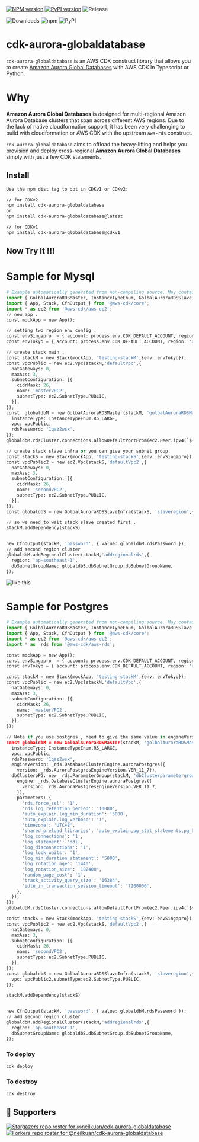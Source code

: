 [![NPM version](https://badge.fury.io/js/cdk-aurora-globaldatabase.svg)](https://badge.fury.io/js/cdk-aurora-globaldatabase)
[![PyPI version](https://badge.fury.io/py/cdk-aurora-globaldatabase.svg)](https://badge.fury.io/py/cdk-aurora-globaldatabase)
![Release](https://github.com/neilkuan/cdk-aurora-globaldatabase/workflows/release/badge.svg)

![Downloads](https://img.shields.io/badge/-DOWNLOADS:-brightgreen?color=gray)
![npm](https://img.shields.io/npm/dt/cdk-aurora-globaldatabase?label=npm&color=orange)
![PyPI](https://img.shields.io/pypi/dm/cdk-aurora-globaldatabase?label=pypi&color=blue)

# cdk-aurora-globaldatabase

`cdk-aurora-globaldatabase` is an AWS CDK construct library that allows you to create [Amazon Aurora Global Databases](https://aws.amazon.com/rds/aurora/global-database/) with AWS CDK in Typescript or Python.

# Why

**Amazon Aurora Global Databases** is designed for multi-regional Amazon Aurora Database clusters that span across different AWS regions. Due to the lack of native cloudformation support, it has been very challenging to build with cloudformation or AWS CDK with the upstream `aws-rds` construct.

`cdk-aurora-globaldatabase` aims to offload the heavy-lifting and helps you provision and deploy cross-regional **Amazon Aurora Global Databases** simply with just a few CDK statements.

## Install

```bash
Use the npm dist tag to opt in CDKv1 or CDKv2:

// for CDKv2
npm install cdk-aurora-globaldatabase
or
npm install cdk-aurora-globaldatabase@latest

// for CDKv1
npm install cdk-aurora-globaldatabase@cdkv1
```

## Now Try It !!!

# Sample for Mysql

```python
# Example automatically generated from non-compiling source. May contain errors.
import { GolbalAuroraRDSMaster, InstanceTypeEnum, GolbalAuroraRDSSlaveInfra } from 'cdk-aurora-globaldatabase';
import { App, Stack, CfnOutput } from '@aws-cdk/core';
import * as ec2 from '@aws-cdk/aws-ec2';
// new app .
const mockApp = new App();

// setting two region env config .
const envSingapro  = { account: process.env.CDK_DEFAULT_ACCOUNT, region: 'ap-southeast-1' };
const envTokyo = { account: process.env.CDK_DEFAULT_ACCOUNT, region: 'ap-northeast-1' };

// create stack main .
const stackM = new Stack(mockApp, 'testing-stackM',{env: envTokyo});
const vpcPublic = new ec2.Vpc(stackM,'defaultVpc',{
  natGateways: 0,
  maxAzs: 3,
  subnetConfiguration: [{
    cidrMask: 26,
    name: 'masterVPC2',
    subnetType: ec2.SubnetType.PUBLIC,
  }],
});
const  globaldbM = new GolbalAuroraRDSMaster(stackM, 'golbalAuroraRDSMaster',{
  instanceType: InstanceTypeEnum.R5_LARGE,
  vpc: vpcPublic,
  rdsPassword: '1qaz2wsx',
});
globaldbM.rdsCluster.connections.allowDefaultPortFrom(ec2.Peer.ipv4(`${process.env.MYIP}/32`))

// create stack slave infra or you can give your subnet group.
const stackS = new Stack(mockApp, 'testing-stackS',{env: envSingapro});
const vpcPublic2 = new ec2.Vpc(stackS,'defaultVpc2',{
  natGateways: 0,
  maxAzs: 3,
  subnetConfiguration: [{
    cidrMask: 26,
    name: 'secondVPC2',
    subnetType: ec2.SubnetType.PUBLIC,
  }],
});
const globaldbS = new GolbalAuroraRDSSlaveInfra(stackS, 'slaveregion',{vpc: vpcPublic2,subnetType:ec2.SubnetType.PUBLIC });

// so we need to wait stack slave created first .
stackM.addDependency(stackS)


new CfnOutput(stackM, 'password', { value: globaldbM.rdsPassword });
// add second region cluster
globaldbM.addRegionalCluster(stackM,'addregionalrds',{
  region: 'ap-southeast-1',
  dbSubnetGroupName: globaldbS.dbSubnetGroup.dbSubnetGroupName,
});
```

![like this ](./image/Mysql-cluster.jpg)

# Sample for Postgres

```python
# Example automatically generated from non-compiling source. May contain errors.
import { GolbalAuroraRDSMaster, InstanceTypeEnum, GolbalAuroraRDSSlaveInfra } from 'cdk-aurora-globaldatabase';
import { App, Stack, CfnOutput } from '@aws-cdk/core';
import * as ec2 from '@aws-cdk/aws-ec2';
import * as _rds from '@aws-cdk/aws-rds';

const mockApp = new App();
const envSingapro  = { account: process.env.CDK_DEFAULT_ACCOUNT, region: 'ap-southeast-1' };
const envTokyo = { account: process.env.CDK_DEFAULT_ACCOUNT, region: 'ap-northeast-1' };

const stackM = new Stack(mockApp, 'testing-stackM',{env: envTokyo});
const vpcPublic = new ec2.Vpc(stackM,'defaultVpc',{
  natGateways: 0,
  maxAzs: 3,
  subnetConfiguration: [{
    cidrMask: 26,
    name: 'masterVPC2',
    subnetType: ec2.SubnetType.PUBLIC,
  }],
});

// Note if you use postgres , need to give the same value in engineVersion and  dbClusterpPG's engine .
const globaldbM = new GolbalAuroraRDSMaster(stackM, 'golbalAuroraRDSMaster',{
  instanceType: InstanceTypeEnum.R5_LARGE,
  vpc: vpcPublic,
  rdsPassword: '1qaz2wsx',
  engineVersion: _rds.DatabaseClusterEngine.auroraPostgres({
    version: _rds.AuroraPostgresEngineVersion.VER_11_7}),
  dbClusterpPG: new _rds.ParameterGroup(stackM, 'dbClusterparametergroup', {
    engine: _rds.DatabaseClusterEngine.auroraPostgres({
      version: _rds.AuroraPostgresEngineVersion.VER_11_7,
    }),
    parameters: {
      'rds.force_ssl': '1',
      'rds.log_retention_period': '10080',
      'auto_explain.log_min_duration': '5000',
      'auto_explain.log_verbose': '1',
      'timezone': 'UTC+8',
      'shared_preload_libraries': 'auto_explain,pg_stat_statements,pg_hint_plan,pgaudit',
      'log_connections': '1',
      'log_statement': 'ddl',
      'log_disconnections': '1',
      'log_lock_waits': '1',
      'log_min_duration_statement': '5000',
      'log_rotation_age': '1440',
      'log_rotation_size': '102400',
      'random_page_cost': '1',
      'track_activity_query_size': '16384',
      'idle_in_transaction_session_timeout': '7200000',
    },
  }),
});
globaldbM.rdsCluster.connections.allowDefaultPortFrom(ec2.Peer.ipv4(`${process.env.MYIP}/32`))

const stackS = new Stack(mockApp, 'testing-stackS',{env: envSingapro});
const vpcPublic2 = new ec2.Vpc(stackS,'defaultVpc2',{
  natGateways: 0,
  maxAzs: 3,
  subnetConfiguration: [{
    cidrMask: 26,
    name: 'secondVPC2',
    subnetType: ec2.SubnetType.PUBLIC,
  }],
});
const globaldbS = new GolbalAuroraRDSSlaveInfra(stackS, 'slaveregion',{
  vpc: vpcPublic2,subnetType:ec2.SubnetType.PUBLIC,
});

stackM.addDependency(stackS)


new CfnOutput(stackM, 'password', { value: globaldbM.rdsPassword });
// add second region cluster
globaldbM.addRegionalCluster(stackM,'addregionalrds',{
  region: 'ap-southeast-1',
  dbSubnetGroupName: globaldbS.dbSubnetGroup.dbSubnetGroupName,
});
```

### To deploy

```bash
cdk deploy
```

### To destroy

```bash
cdk destroy
```

## :clap:  Supporters

[![Stargazers repo roster for @neilkuan/cdk-aurora-globaldatabase](https://reporoster.com/stars/neilkuan/cdk-aurora-globaldatabase)](https://github.com/neilkuan/cdk-aurora-globaldatabase/stargazers)
[![Forkers repo roster for @neilkuan/cdk-aurora-globaldatabase](https://reporoster.com/forks/neilkuan/cdk-aurora-globaldatabase)](https://github.com/neilkuan/cdk-aurora-globaldatabase/network/members)
